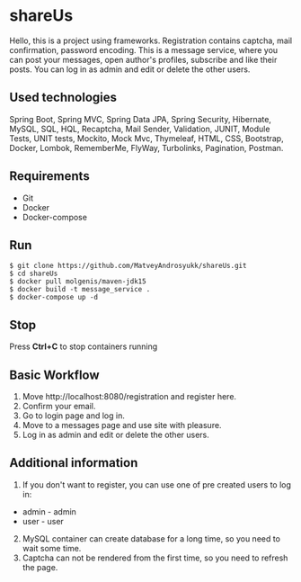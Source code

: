 # shareUs
Hello, this is a project using frameworks. Registration contains captcha, mail confirmation, password encoding.
This is a message service, where you can post your messages, open author's profiles, subscribe and
like their posts. You can log in as admin and edit or delete the other users.
## Used technologies
Spring Boot, Spring MVC, Spring Data JPA, Spring Security, Hibernate, MySQL, SQL, HQL, Recaptcha, Mail Sender, Validation, JUNIT, Module Tests, UNIT tests, Mockito, Mock Mvc, Thymeleaf, HTML, CSS, Bootstrap, Docker, Lombok, RememberMe, FlyWay, Turbolinks, Pagination, Postman.
## Requirements
+ Git  
+ Docker  
+ Docker-compose  
## Run
```
$ git clone https://github.com/MatveyAndrosyukk/shareUs.git
$ cd shareUs
$ docker pull molgenis/maven-jdk15
$ docker build -t message_service .  
$ docker-compose up -d     
```
## Stop
Press **Ctrl+C** to stop containers running

## Basic Workflow
1. Move http://localhost:8080/registration and register here. 
2. Confirm your email.  
3. Go to login page and log in. 
4. Move to a messages page and use site with pleasure.  
5. Log in as admin and edit or delete the other users.

## Additional information
1. If you don't want to register, you can use one of pre created users to log in:
+ admin - admin
+ user - user
2. MySQL container can create database for a long time, so you need to wait some time.
3. Captcha can not be rendered from the first time, so you need to refresh the page.
